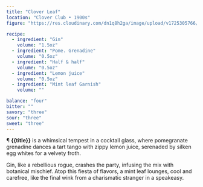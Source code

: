 ```yaml
---
title: "Clover Leaf"
location: "Clover Club • 1900s"
figure: "https://res.cloudinary.com/dn1q8h2ga/image/upload/v1725305766/spirit.menu/clover_2x_k434oc.webp"

recipe:
  - ingredient: "Gin"
    volume: "1.5oz"
  - ingredient: "Pome. Grenadine"
    volume: "0.5oz"
  - ingredient: "Half & half"
    volume: "0.5oz"
  - ingredient: "Lemon juice"
    volume: "0.5oz"
  - ingredient: "Mint leaf Garnish"
    volume: ""

balance: "four"
bitter: ""
savory: "three"
sour: "three"
sweet: "three"
---
```


¶ **{{title}}** is a whimsical tempest in a cocktail glass, where pomegranate grenadine dances a tart tango with zippy lemon juice, serenaded by silken egg whites for a velvety froth.

Gin, like a rebellious rogue, crashes the party, infusing the mix with botanical mischief. Atop this fiesta of flavors, a mint leaf lounges, cool and carefree, like the final wink from a charismatic stranger in a speakeasy.
